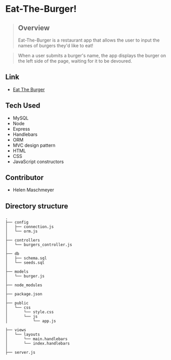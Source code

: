 # Eat-The-Burger!

> ## Overview
> Eat-The-Burger is a restaurant app that allows the user to input the names of burgers they'd like to eat! 

> When a user submits a burger's name, the app displays the burger on the left side of the page, waiting for it to be devoured. 

## Link
* [Eat The Burger](https://tranquil-headland-34562.herokuapp.com/ "Eat The Burger")

## Tech Used
* MySQL
* Node
* Express
* Handlebars
* ORM
* MVC design pattern
* HTML
* CSS
* JavaScript
    constructors

## Contributor
* Helen Maschmeyer


## Directory structure
```
.
├── config
│   ├── connection.js
│   └── orm.js
│ 
├── controllers
│   └── burgers_controller.js
│
├── db
│   ├── schema.sql
│   └── seeds.sql
│
├── models
│   └── burger.js
│ 
├── node_modules
│ 
├── package.json
│
├── public
│   └── css
│       └── style.css
│       └── js
│           └── app.js

├── views
│   └── layouts
│       └── main.handlebars
│       └── index.handlebars 
│
├── server.js

```